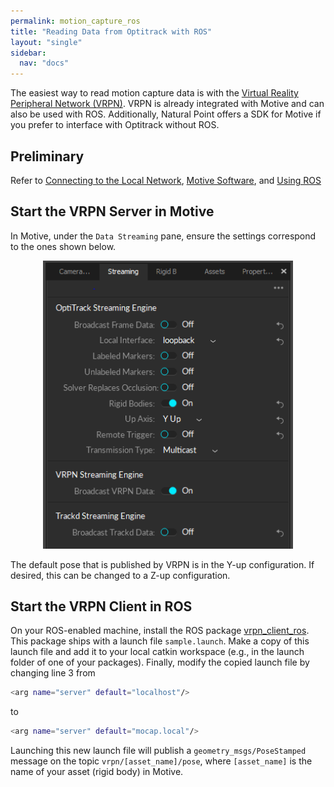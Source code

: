 ```yaml
---
permalink: motion_capture_ros
title: "Reading Data from Optitrack with ROS"
layout: "single"
sidebar:
  nav: "docs"
---
```


The easiest way to read motion capture data is with the [Virtual Reality Peripheral Network (VRPN)](http://vrpn.github.io/). VRPN is already integrated with Motive and can also be used with ROS. Additionally, Natural Point offers a SDK for Motive if you prefer to interface with Optitrack without ROS. 

## Preliminary
Refer to [Connecting to the Local Network](/start_network), [Motive Software](/motion_capture_motive), and [Using ROS](/start_ros)

## Start the VRPN Server in Motive
In Motive, under the `Data Streaming` pane, ensure the settings correspond to the ones shown below. 

<p style="text-align:center;">
<img src="assets/mocap_datastreaming.png" width="400"/>
</p>

The default pose that is published by VRPN is in the Y-up configuration. If desired, this can be changed to a Z-up configuration. 

## Start the VRPN Client in ROS
On your ROS-enabled machine, install the ROS package [vrpn_client_ros](http://wiki.ros.org/vrpn_client_ros). This package ships with a launch file `sample.launch`. Make a copy of this launch file and add it to your local catkin workspace (e.g., in the launch folder of one of your packages). Finally, modify the copied launch file by changing line 3 from
```bash
<arg name="server" default="localhost"/>
```
to 
```bash
<arg name="server" default="mocap.local"/>
```
Launching this new launch file will publish a `geometry_msgs/PoseStamped` message on the topic `vrpn/[asset_name]/pose`, where `[asset_name]` is the name of your asset (rigid body) in Motive. 